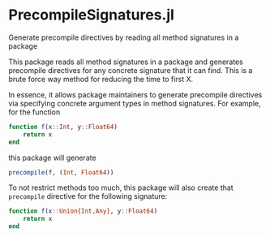 # PrecompileSignatures.jl

Generate precompile directives by reading all method signatures in a package

This package reads all method signatures in a package and generates precompile directives for any concrete signature that it can find.
This is a brute force way method for reducing the time to first X.

In essence, it allows package maintainers to generate precompile directives via specifying concrete argument types in method signatures.
For example, for the function
```julia
function f(x::Int, y::Float64)
    return x
end
```

this package will generate

```julia
precompile(f, (Int, Float64))
```

To not restrict methods too much, this package will also create that `precompile` directive for the following signature:

```julia
function f(x::Union{Int,Any}, y::Float64)
    return x
end
```
